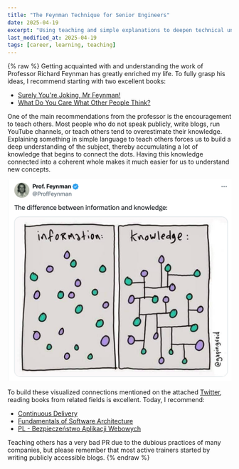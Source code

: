 ```yaml
---
title: "The Feynman Technique for Senior Engineers"
date: 2025-04-19
excerpt: "Using teaching and simple explanations to deepen technical understanding."
last_modified_at: 2025-04-19
tags: [career, learning, teaching]
---
```


{% raw %}
Getting acquainted with and understanding the work of Professor Richard Feynman has greatly enriched my life. To fully
grasp his ideas, I recommend starting with two excellent books:
- [Surely You're Joking, Mr Feynman!](https://amzn.to/4b6SYBF)
- [What Do You Care What Other People Think?](https://amzn.to/445WA4z)

One of the main recommendations from the professor is the encouragement to teach others. Most people who do not speak
publicly, write blogs, run YouTube channels, or teach others tend to overestimate their knowledge. Explaining something
in simple language to teach others forces us to build a deep understanding of the subject, thereby accumulating a lot of
knowledge that begins to connect the dots. Having this knowledge connected into a coherent whole makes it much easier
for us to understand new concepts.

<img src="/images/feynman.png" alt="Feynman Knowledge" width="600">

To build these visualized connections mentioned on the attached [Twitter](https://twitter.com/ProfFeynman/status/1763927221230776741), reading books from related fields is excellent.
Today, I recommend:
- [Continuous Delivery](https://amzn.to/3UfWkMp)
- [Fundamentals of Software Architecture](https://amzn.to/4h8J7yX)
- [PL - Bezpieczeństwo Aplikacji Webowych](https://sklep.securitum.pl/ksiazka-bezpieczenstwo-aplikacji-webowych)

Teaching others has a very bad PR due to the dubious practices of many companies, but please remember that most active
trainers started by writing publicly accessible blogs.
{% endraw %}

